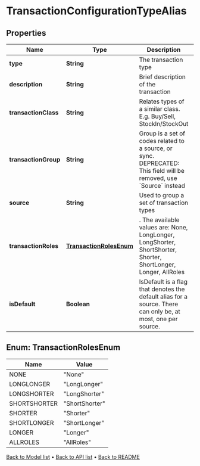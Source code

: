 

# TransactionConfigurationTypeAlias


## Properties

| Name | Type | Description | Notes |
|------------ | ------------- | ------------- | -------------|
|**type** | **String** | The transaction type |  |
|**description** | **String** | Brief description of the transaction |  |
|**transactionClass** | **String** | Relates types of a similar class. E.g. Buy/Sell, StockIn/StockOut |  |
|**transactionGroup** | **String** | Group is a set of codes related to a source, or sync. DEPRECATED: This field will be removed, use &#x60;Source&#x60; instead |  [optional] |
|**source** | **String** | Used to group a set of transaction types |  [optional] |
|**transactionRoles** | [**TransactionRolesEnum**](#TransactionRolesEnum) | . The available values are: None, LongLonger, LongShorter, ShortShorter, Shorter, ShortLonger, Longer, AllRoles |  |
|**isDefault** | **Boolean** | IsDefault is a flag that denotes the default alias for a source. There can only be, at most, one per source. |  [optional] |



## Enum: TransactionRolesEnum

| Name | Value |
|---- | -----|
| NONE | &quot;None&quot; |
| LONGLONGER | &quot;LongLonger&quot; |
| LONGSHORTER | &quot;LongShorter&quot; |
| SHORTSHORTER | &quot;ShortShorter&quot; |
| SHORTER | &quot;Shorter&quot; |
| SHORTLONGER | &quot;ShortLonger&quot; |
| LONGER | &quot;Longer&quot; |
| ALLROLES | &quot;AllRoles&quot; |



[Back to Model list](../README.md#documentation-for-models) &#8226; [Back to API list](../README.md#documentation-for-api-endpoints) &#8226; [Back to README](../README.md)



